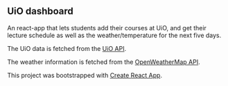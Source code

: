 ## UiO dashboard
An react-app that lets students add their courses at UiO, and get their lecture schedule as well as the weather/temperature for the next five days.

The UiO data is fetched from the [UiO API](https://data.uio.no/studies/v1/). 

The weather information is fetched from the [OpenWeatherMap API](https://openweathermap.org/api).

This project was bootstrapped with [Create React App](https://github.com/facebookincubator/create-react-app).